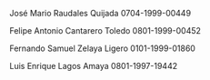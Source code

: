 José Mario Raudales Quijada 0704-1999-00449

Felipe Antonio Cantarero Toledo 0801-1999-00452

Fernando Samuel Zelaya Ligero 0101-1999-01860

Luis Enrique Lagos Amaya 0801-1997-19442
